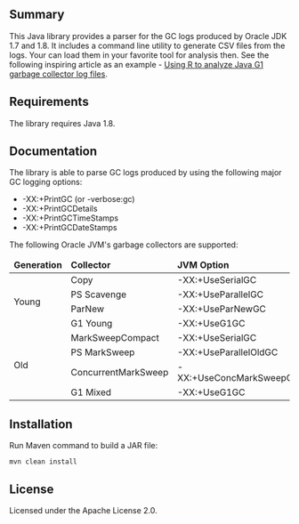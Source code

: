 ## Summary
This Java library provides a parser for the GC logs produced by Oracle JDK 1.7 and 1.8. It includes a command line utility to generate CSV files from the logs. Your can load them in your favorite tool for analysis then. See the following inspiring article as an example - [Using R to analyze Java G1 garbage collector log files](https://blogs.oracle.com/taylor22/entry/using_r_to_analyze_g1gc).

## Requirements
The library requires Java 1.8.

## Documentation
The library is able to parse GC logs produced by using the following major GC logging options:
* -XX:+PrintGC (or -verbose:gc)
* -XX:+PrintGCDetails
* -XX:+PrintGCTimeStamps
* -XX:+PrintGCDateStamps

The following Oracle JVM's garbage collectors are supported:

<table>
<thead>
<tr>
  <td><b>Generation</b></td>
  <td><b>Collector<b></td>
  <td><b>JVM Option</b></td>
</tr>
</thead>
<tbody>
  <tr><td rowspan="4">Young</td><td>Copy</td><td>-XX:+UseSerialGC</td></tr>
  <tr><td>PS Scavenge</td><td>-XX:+UseParallelGC</td></tr>
  <tr><td>ParNew</td><td>-XX:+UseParNewGC</td></tr>
  <tr><td>G1 Young</td><td>-XX:+UseG1GC</td></tr>
  <tr><td rowspan="4">Old</td><td>MarkSweepCompact</td><td>-XX:+UseSerialGC</td></tr>
  <tr><td>PS MarkSweep</td><td>-XX:+UseParallelOldGC</td></tr>
  <tr><td>ConcurrentMarkSweep</td><td>-XX:+UseConcMarkSweepGC</td></tr>
  <tr><td>G1 Mixed</td><td>-XX:+UseG1GC</td></tr>
</tbody>
</table>

## Installation
Run Maven command to build a JAR file:

`mvn clean install`

## License
Licensed under the Apache License 2.0.
